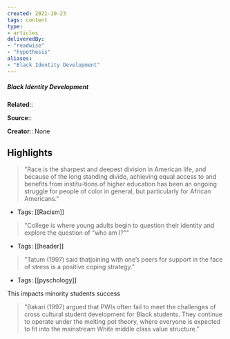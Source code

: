 ```yaml
---
created: 2021-10-23
tags: content
type: 
- articles
deliveredBy: 
- "readwise"
- "hypothesis"
aliases:
- "Black Identity Development"
---
```

##### Black Identity Development

**Related**:: 

**Source**:: 

**Creator**:: None

## Highlights
  
> "Race is the sharpest and deepest division in American life, and because of the long standing divide, achieving equal access to and benefits from institu-tions of higher education has been an ongoing struggle for people of color in general, but particularly for African Americans." 
- Tags: [[Racism]]

  
> "College is where young adults begin to question their identity and explore the question of “who am I?”" 
- Tags: [[header]]

  
> "Tatum (1997) said thatjoining with one’s peers for support in the face of stress is a positive coping strategy." 
- Tags: [[pyschology]]

This impacts minority students success  
> "Bakari (1997) argued that PWIs often fail to meet the challenges of cross cultural student development for Black students. They continue to operate under the melting pot theory, where everyone is expected to fit into the mainstream White middle class value structure." 

